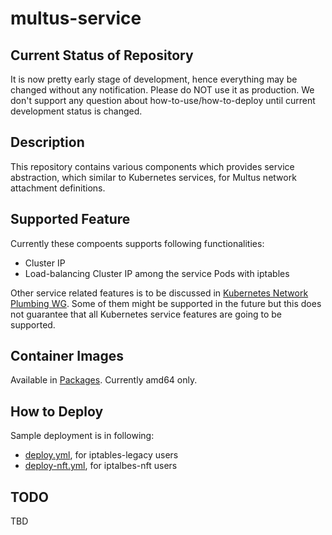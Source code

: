 # multus-service


## Current Status of Repository

It is now pretty early stage of development, hence everything may be changed without any notification. Please do NOT use it as production. We don't support any question about how-to-use/how-to-deploy until current development status is changed.


## Description

This repository contains various components which provides service abstraction, which similar to Kubernetes services, for Multus network attachment definitions.


## Supported Feature

Currently these compoents supports following functionalities:

- Cluster IP
- Load-balancing Cluster IP among the service Pods with iptables

Other service related features is to be discussed in [Kubernetes Network Plumbing WG](https://github.com/k8snetworkplumbingwg/community). Some of them might be supported in the future but this does not guarantee that all Kubernetes service features are going to be supported.


## Container Images

Available in [Packages](https://github.com/k8snetworkplumbingwg/multus-service/pkgs/container/multus-service).
Currently amd64 only.

## How to Deploy

Sample deployment is in following:

- [deploy.yml](https://raw.githubusercontent.com/k8snetworkplumbingwg/multus-service/main/deploy.yml), for iptables-legacy users
- [deploy-nft.yml](https://raw.githubusercontent.com/k8snetworkplumbingwg/multus-service/main/deploy-nft.yml), for iptalbes-nft users


## TODO

TBD
